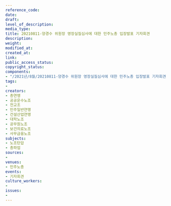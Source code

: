 ```yaml
---
reference_code: 
date: 
draft: 
level_of_description: 
media_type: 
title: 20210811-양경수 위원장 영장실질심사에 대한 민주노총 입장발표 기자회견
description: 
weight: 
modified_at: 
created_at: 
link: 
public_access_status: 
copyright_status: 
components:
- "/2021년/8월/20210811-양경수 위원장 영장실질심사에 대한 민주노총 입장발표 기자회견/_1D20422.jpg"
tags:
- 
creators:
- 총연맹
- 공공운수노조
- 전교조
- 민주일반연맹
- 건설산업연맹
- 대학노조
- 공무원노조
- 보건의료노조
- 사무금융노조
subjects:
- 노조탄압
- 총파업
sources:
- 
venues:
- 민주노총
events:
- 기자회견
culture_workers:
- 
issues:
- 
---
```

